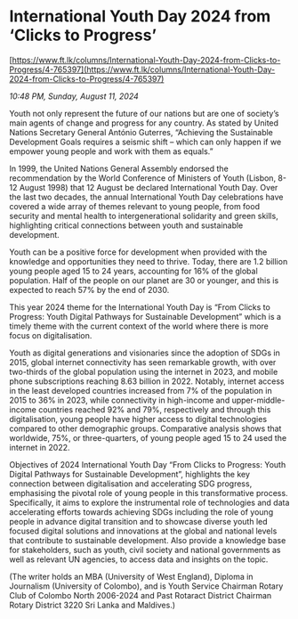 # International Youth Day 2024 from ‘Clicks to Progress’

[https://www.ft.lk/columns/International-Youth-Day-2024-from-Clicks-to-Progress/4-765397](https://www.ft.lk/columns/International-Youth-Day-2024-from-Clicks-to-Progress/4-765397)

*10:48 PM, Sunday, August 11, 2024*

Youth not only represent the future of our nations but are one of society’s main agents of change and progress for any country. As stated by United Nations Secretary General António Guterres, “Achieving the Sustainable Development Goals requires a seismic shift – which can only happen if we empower young people and work with them as equals.”

In 1999, the United Nations General Assembly endorsed the recommendation by the World Conference of Ministers of Youth (Lisbon, 8-12 August 1998) that 12 August be declared International Youth Day. Over the last two decades, the annual International Youth Day celebrations have covered a wide array of themes relevant to young people, from food security and mental health to intergenerational solidarity and green skills, highlighting critical connections between youth and sustainable development.

Youth can be a positive force for development when provided with the knowledge and opportunities they need to thrive. Today, there are 1.2 billion young people aged 15 to 24 years, accounting for 16% of the global population. Half of the people on our planet are 30 or younger, and this is expected to reach 57% by the end of 2030.

This year 2024 theme for the International Youth Day is “From Clicks to Progress: Youth Digital Pathways for Sustainable Development” which is a timely theme with the current context of the world where there is more focus on digitalisation.

Youth as digital generations and visionaries since the adoption of SDGs in 2015, global internet connectivity has seen remarkable growth, with over two-thirds of the global population using the internet in 2023, and mobile phone subscriptions reaching 8.63 billion in 2022. Notably, internet access in the least developed countries increased from 7% of the population in 2015 to 36% in 2023, while connectivity in high-income and upper-middle-income countries reached 92% and 79%, respectively and through this digitalisation, young people have higher access to digital technologies compared to other demographic groups. Comparative analysis shows that worldwide, 75%, or three-quarters, of young people aged 15 to 24 used the internet in 2022.

Objectives of 2024 International Youth Day “From Clicks to Progress: Youth Digital Pathways for Sustainable Development”, highlights the key connection between digitalisation and accelerating SDG progress, emphasising the pivotal role of young people in this transformative process. Specifically, it aims to explore the instrumental role of technologies and data accelerating efforts towards achieving SDGs including the role of young people in advance digital transition and to showcase diverse youth led focused digital solutions and innovations at the global and national levels that contribute to sustainable development. Also provide a knowledge base for stakeholders, such as youth, civil society and national governments as well as relevant UN agencies, to access data and insights on the topic.

(The writer holds an MBA (University of West England), Diploma in Journalism (University of Colombo), and is Youth Service Chairman Rotary Club of Colombo North 2006-2024 and Past Rotaract District Chairman Rotary District 3220 Sri Lanka and Maldives.)

